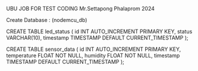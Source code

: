 UBU JOB FOR TEST CODING
Mr.Settapong Phalaprom
2024

Create Database : (nodemcu_db)

CREATE TABLE led_status (
  id INT AUTO_INCREMENT PRIMARY KEY,
  status VARCHAR(10),
  timestamp TIMESTAMP DEFAULT CURRENT_TIMESTAMP
);

CREATE TABLE sensor_data (
    id INT AUTO_INCREMENT PRIMARY KEY,
    temperature FLOAT NOT NULL,
    humidity FLOAT NOT NULL,
    timestamp TIMESTAMP DEFAULT CURRENT_TIMESTAMP
);

<link rel="icon" type="image/x-icon" href="/images/favicon.ico">
